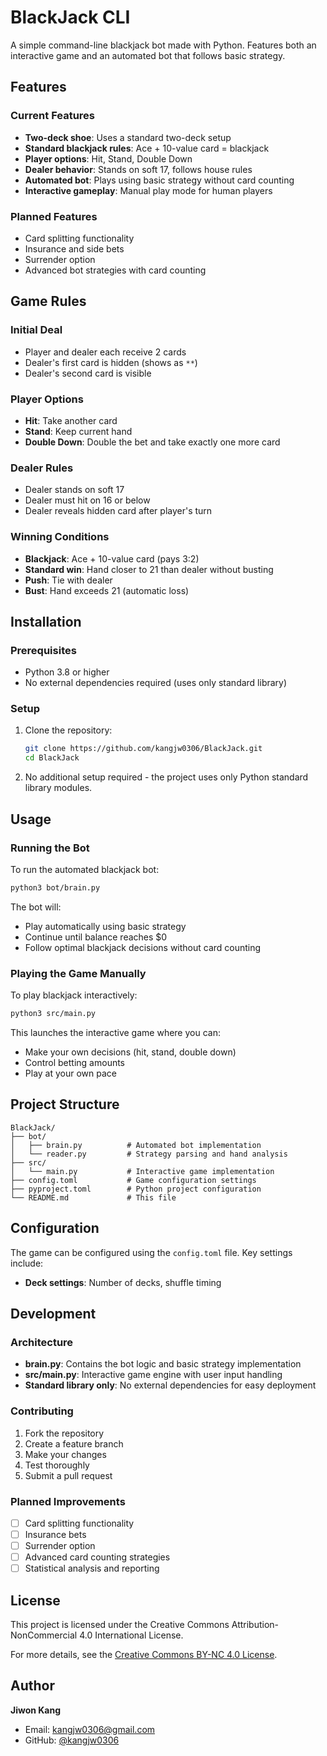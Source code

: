 # BlackJack CLI

A simple command-line blackjack bot made with Python. Features both an interactive game and an automated bot that follows basic strategy.

## Features

### Current Features
- **Two-deck shoe**: Uses a standard two-deck setup
- **Standard blackjack rules**: Ace + 10-value card = blackjack
- **Player options**: Hit, Stand, Double Down
- **Dealer behavior**: Stands on soft 17, follows house rules
- **Automated bot**: Plays using basic strategy without card counting
- **Interactive gameplay**: Manual play mode for human players

### Planned Features
- Card splitting functionality
- Insurance and side bets
- Surrender option
- Advanced bot strategies with card counting

## Game Rules

### Initial Deal
- Player and dealer each receive 2 cards
- Dealer's first card is hidden (shows as `**`)
- Dealer's second card is visible

### Player Options
- **Hit**: Take another card
- **Stand**: Keep current hand
- **Double Down**: Double the bet and take exactly one more card

### Dealer Rules
- Dealer stands on soft 17
- Dealer must hit on 16 or below
- Dealer reveals hidden card after player's turn

### Winning Conditions
- **Blackjack**: Ace + 10-value card (pays 3:2)
- **Standard win**: Hand closer to 21 than dealer without busting
- **Push**: Tie with dealer
- **Bust**: Hand exceeds 21 (automatic loss)

## Installation

### Prerequisites
- Python 3.8 or higher
- No external dependencies required (uses only standard library)

### Setup
1. Clone the repository:
   ```bash
   git clone https://github.com/kangjw0306/BlackJack.git
   cd BlackJack
   ```

2. No additional setup required - the project uses only Python standard library modules.

## Usage

### Running the Bot
To run the automated blackjack bot:
```bash
python3 bot/brain.py
```

The bot will:
- Play automatically using basic strategy
- Continue until balance reaches $0
- Follow optimal blackjack decisions without card counting

### Playing the Game Manually
To play blackjack interactively:
```bash
python3 src/main.py
```

This launches the interactive game where you can:
- Make your own decisions (hit, stand, double down)
- Control betting amounts
- Play at your own pace

## Project Structure

```
BlackJack/
├── bot/
│   ├── brain.py          # Automated bot implementation
│   └── reader.py         # Strategy parsing and hand analysis
├── src/
│   └── main.py           # Interactive game implementation
├── config.toml           # Game configuration settings
├── pyproject.toml        # Python project configuration
└── README.md             # This file
```

## Configuration

The game can be configured using the `config.toml` file. Key settings include:

- **Deck settings**: Number of decks, shuffle timing

## Development

### Architecture
- **brain.py**: Contains the bot logic and basic strategy implementation
- **src/main.py**: Interactive game engine with user input handling
- **Standard library only**: No external dependencies for easy deployment

### Contributing
1. Fork the repository
2. Create a feature branch
3. Make your changes
4. Test thoroughly
5. Submit a pull request

### Planned Improvements
- [ ] Card splitting functionality
- [ ] Insurance bets
- [ ] Surrender option
- [ ] Advanced card counting strategies
- [ ] Statistical analysis and reporting

## License

This project is licensed under the Creative Commons Attribution-NonCommercial 4.0 International License.

For more details, see the [Creative Commons BY-NC 4.0 License](https://creativecommons.org/licenses/by-nc/4.0/).

## Author

**Jiwon Kang**
- Email: kangjw0306@gmail.com
- GitHub: [@kangjw0306](https://github.com/kangjw0306)
